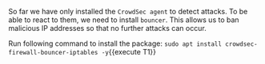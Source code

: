 So far we have only installed the `CrowdSec agent` to detect attacks. 
To be able to react to them, we need to install `bouncer`. 
This allows us to ban malicious IP addresses so that no further attacks can occur.

Run following command to install the package:
`sudo apt install crowdsec-firewall-bouncer-iptables -y`{{execute T1}}